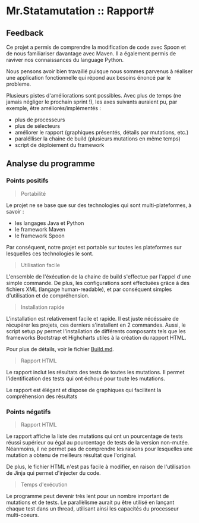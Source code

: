 # Mr.Statamutation :: Rapport#

## Feedback ##
	
Ce projet a permis de comprendre la modification de code avec 
Spoon et de nous familiariser davantage avec Maven. 
Il a également permis de raviver nos connaissances du language
Python.

Nous pensons avoir bien travaillé puisque nous sommes parvenus
à réaliser une application fonctionnelle qui répond aux
besoins énoncé par le probleme.

Plusieurs pistes d'améliorations sont possibles. Avec plus de temps (ne jamais négliger le prochain sprint !), 
les axes suivants auraient pu, par exemple, être améliorés/implémentés :
- plus de processeurs
- plus de sélecteurs
- améliorer le rapport (graphiques présentés, détails par mutations, etc.)
- paralélliser la chaine de build (plusieurs mutations en même temps)
- script de déploiement du framework


## Analyse du programme ##

### Points positifs ###

> Portabilité

Le projet ne se base que sur des technologies qui sont multi-plateformes, à savoir :
<ul>
<li>les langages Java et Python</li>
<li>le framework Maven</li>
<li>le framework Spoon</li>
</ul>

Par conséquent, notre projet est portable sur toutes les plateformes sur lesquelles ces technologies le sont.

	
> Utilisation facile

L'ensemble de l'éxécution de la chaine de build s'effectue par l'appel d'une simple commande.
De plus, les configurations sont effectuées grâce à des fichiers XML (langage human-readable), et par conséquent simples d'utilisation et de compréhension.


> Installation rapide 

L'installation est relativement facile et rapide. Il est juste nécéssaire de récupérer les projets, ces derniers s'installent en 2 commandes.
Aussi, le script setup.py permet l'installation de différents composants tels que les frameworks Bootstrap et Highcharts utiles à la création du rapport HTML. 

Pour plus de détails, voir le fichier [Build.md](./Build.md).


> Rapport HTML
	
Le rapport inclut les résultats des tests de toutes les mutations.
Il permet l'identification des tests qui ont échoué pour toute les
mutations.

Le rapport est élégant et dispose de graphiques qui facilitent la
compréhension des résultats


### Points négatifs ###

> Rapport HTML

Le rapport affiche la liste des mutations qui ont un pourcentage de 
tests réussi supérieur ou égal au pourcentage de tests de la version 
non-mutée. Néanmoins, il ne permet pas de comprendre les raisons pour
lesquelles une mutation a obtenu de meilleurs résultat que l'original.

De plus, le fichier HTML n'est pas facile à modifier, en raison de
l'utilisation de Jinja qui permet d'injecter du code.


> Temps d'exécution
	
Le programme peut devenir très lent pour un nombre important de mutations
et de tests. Le parallèlisme aurait pu être utilisé en lançant chaque
test dans un thread, utilisant ainsi les capacités du processeur 
multi-coeurs.